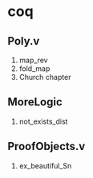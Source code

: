 # coq

## Poly.v

1. map_rev
2. fold_map
3. Church chapter

## MoreLogic

1. not_exists_dist

## ProofObjects.v

1. ex_beautiful_Sn

